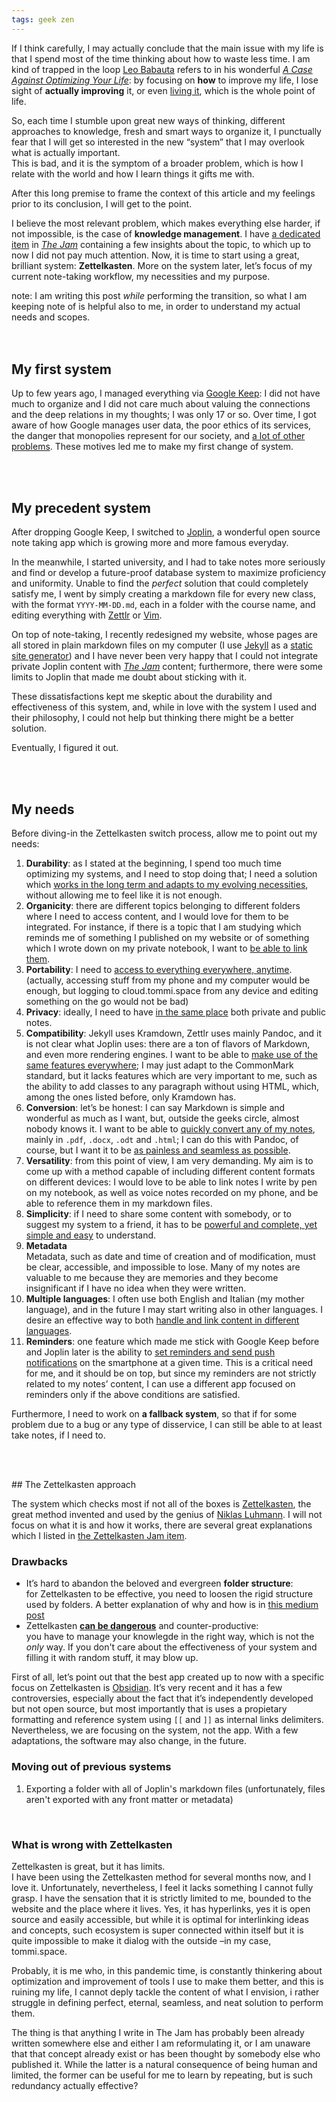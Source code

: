 ```yaml
---
tags: geek zen
---
```

If I think carefully, I may actually conclude that the main issue with my life is that I spend most of the time thinking about how to waste less time. I am kind of trapped in the loop [Leo Babauta](https://zenhabits.net "Zen Habits") refers to in his wonderful [*A Case Against Optimizing Your Life*](https://zenhabits.net/unoptimizing/ "Unoptimizing - Leo Babauta"): by focusing on **how** to improve my life, I lose sight of **actually improving** it, or even [living it](/living "Living"), which is the whole point of life.

So, each time I stumble upon great new ways of thinking, different approaches to knowledge, fresh and smart ways to organize it, I punctually fear that I will get so interested in the new “system” that I may overlook what is actually important.  
This is bad, and it is the symptom of a broader problem, which is how I relate with the world and how I learn things it gifts me with.

After this long premise to frame the context of this article and my feelings prior to its conclusion, I will get to the point.

I believe the most relevant problem, which makes everything else harder, if not impossible, is the case of **knowledge management**. I have [a dedicated item](/knowledge "Knowlegde") in [*The Jam*](/jam "The Jam") containing a few insights about the topic, to which up to now I did not pay much attention. Now, it is time to start using a great, brilliant system: **Zettelkasten**. More on the system later, let’s focus of my current note-taking workflow, my necessities and my purpose.

<div class="box">
note: I am writing this post <i>while</i> performing the transition, so what I am keeping note of is helpful also to me, in order to understand my actual needs and scopes.
</div>

<br>
<br>

## My first system

Up to few years ago, I managed everything via [Google Keep](https://keep.google.com "Google Keep"): I did not have much to organize and I did not care much about valuing the connections and the deep relations in my thoughts; I was only 17 or so. Over time, I got aware of how Google manages user data, the poor ethics of its services, the danger that monopolies represent for our society, and [a lot of other problems](/degoogle "DeGoogle"). These motives led me to make my first change of system.

<br>
<br>

## My precedent system

After dropping Google Keep, I switched to [Joplin](https://joplinapp.org "Joplin"), a wonderful open source note taking app which is growing more and more famous everyday.

In the meanwhile, I started university, and I had to take notes more seriously and find or develop a future-proof database system to maximize proficiency and uniformity. Unable to find the *perfect* solution that could completely satisfy me, I went by simply creating a markdown file for every new class, with the format `YYYY-MM-DD.md`, each in a folder with the course name, and editing everything with [Zettlr](https://zettlr.com "Zettlr") or [Vim](https://vim.org "Vim").

On top of note-taking, I recently redesigned my website, whose pages are all stored in plain markdown files on my computer (I use [Jekyll](https://jekyllrb.com "Jekyll") as a [static site generator](https://www.netlify.com/blog/2020/04/14/what-is-a-static-site-generator-and-3-ways-to-find-the-best-one/ "What is a Static Site Generator? And 3 ways to find the best one")) and I have never been very happy that I could not integrate private Joplin content with [*The Jam*](/jam "The Jam") content; furthermore, there were some limits to Joplin that made me doubt about sticking with it.

These dissatisfactions kept me skeptic about the durability and effectiveness of this system, and, while in love with the system I used and their philosophy, I could not help but thinking there might be a better solution.

Eventually, I figured it out.

<br>
<br>

## My needs

Before diving-in the Zettelkasten switch process, allow me to point out my needs:

1. **Durability**: as I stated at the beginning, I spend too much time optimizing my systems, and I need to stop doing that; I need a solution which <u>works in the long term and adapts to my evolving necessities</u>, without allowing me to feel like it is not enough.
1. **Organicity**: there are different topics belonging to different folders where I need to access content, and I would love for them to be integrated. For instance, if there is a topic that I am studying which reminds me of something I published on my website or of something which I wrote down on my private notebook, I want to <u>be able to link them</u>.
1. **Portability**: I need to <u>access to everything everywhere, anytime</u>. (actually, accessing stuff from my phone and my computer would be enough, but logging to cloud.tommi.space from any device and editing something on the go would not be bad)
1. **Privacy**: ideally, I need to have <u>in the same place</u> both private and public notes.
1. **Compatibility**: Jekyll uses Kramdown, Zettlr uses mainly Pandoc, and it is not clear what Joplin uses: there are a ton of flavors of Markdown, and even more rendering engines. I want to be able to <u>make use of the same features everywhere</u>; I may just adapt to the CommonMark standard, but it lacks features which are very important to me, such as the ability to add classes to any paragraph without using HTML, which, among the ones listed before, only Kramdown has.
1. **Conversion**: let’s be honest: I can say Markdown is simple and wonderful as much as I want, but, outside the geeks circle, almost nobody knows it. I want to be able to <u>quickly convert any of my notes</u>, mainly in `.pdf`, `.docx`, `.odt` and `.html`; I can do this with Pandoc, of course, but I want it to be <u>as painless and seamless as possible</u>.
1. **Versatility**: from this point of view, I am very demanding. My aim is to come up with a method capable of including different content formats on different devices: I would love to be able to link notes I write by pen on my notebook, as well as voice notes recorded on my phone, and be able to reference them in my markdown files.
1. **Simplicity**: if I need to share some content with somebody, or to suggest my system to a friend, it has to be <u>powerful and complete, yet simple and easy</u> to understand.
1. **Metadata**   
Metadata, such as date and time of creation and of modification, must be clear, accessible, and impossible to lose. Many of my notes are valuable to me because they are memories and they become insignificant if I have no idea when they were written.
1. **Multiple languages**: I often use both English and Italian (my mother language), and in the future I may start writing also in other languages. I desire an effective way to both <u>handle and link content in different languages</u>.
1. **Reminders**: one feature which made me stick with Google Keep before and Joplin later is the ability to <u>set reminders and send push notifications</u> on the smartphone at a given time. This is a critical need for me, and it should be on top, but since my reminders are not strictly related to my notes’ content, I can use a different app focused on reminders only if the above conditions are satisfied.

Furthermore, I need to work on **a fallback system**, so that if for some problem due to a bug or any type of disservice, I can still be able to at least take notes, if I need to.

<br>
<br>

## The Zettelkasten approach

The system which checks most if not all of the boxes is [Zettelkasten](https://en.wikipedia.org/wiki/Zettelkasten "Zettelkasten on Wikipedia"), the great method invented and used by the genius of [Niklas Luhmann](https://en.wikipedia.org/wiki/Niklas_Luhmann "Niklas Luhmann"). I will not focus on what it is and how it works, there are several great explanations which I listed in [the Zettelkasten Jam item](/zettelkasten).

### Drawbacks

- It’s hard to abandon the beloved and evergreen **folder structure**:   
for Zettelkasten to be effective, you need to loosen the rigid structure used by folders. A better explanation of why and how is in [this medium post](https://medium.com/@nickmilo22/in-what-ways-can-we-form-useful-relationships-between-notes-9b9ec46973c6)
- Zettelkasten [**can be dangerous**](https://medium.com/@nickmilo22/my-pkm-story-3763985b7a3e) and counter-productive:   
you have to manage your knowlegde in the right way, which is not the *only* way. If you don't care about the effectiveness of your system and filling it with random stuff, it may blow up.

First of all, let’s point out that the best app created up to now with a specific focus on Zettelkasten is [Obsidian](https://obsidian.md). It’s very recent and it has a few controversies, especially about the fact that it’s independently developed but not open source, but most importantly that is uses a propietary formatting and reference system using `[[` and `]]` as internal links delimiters. Nevertheless, we are focusing on the system, not the app. With a few adaptations, the software may also change, in the future.

### Moving out of previous systems

1. Exporting a folder with all of Joplin's markdown files (unfortunately, files aren't exported with any front matter or metadata)


<br>

### What is wrong with Zettelkasten

Zettelkasten is great, but it has limits.  
I have been using the Zettelkasten method for several months now, and I love it. Unfortunately, nevertheless, I feel it lacks something I cannot fully grasp. I have the sensation that it is strictly limited to me, bounded to the website and the place where it lives. Yes, it has hyperlinks, yes it is open source and easily accessible, but while it is optimal for interlinking ideas and concepts, such ecosystem is super connected within itself but it is quite impossible to make it dialog with the outside –in my case, tommi.space.

Probably, it is me who, in this pandemic time, is constantly thinkering about optimization and improvement of tools I use to make them better, and this is ruining my life, I cannot deply tackle the content of what I envision, i rather struggle in defining perfect, eternal, seamless, and neat solution to perform them.

The thing is that anything I write in The Jam has probably been already written somewhere else and either I am reformulating it, or I am unaware that that concept already exist or has been thought by somebody else who published it. While the latter is a natural consequence of being human and limited, the former can be useful for me to learn by repeating, but is such redundancy actually effective?
